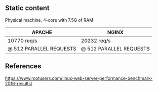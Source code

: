 ## Static content

Physical machine, 4-core with 7.5G of RAM 

| APACHE | NGINX |
| --- | --- |
| 10770 req/s | 20232 req/s |
| @ 512 PARALLEL REQUESTS | @ 512 PARALLEL REQUESTS |

## References

https://www.rootusers.com/linux-web-server-performance-benchmark-2016-results/
